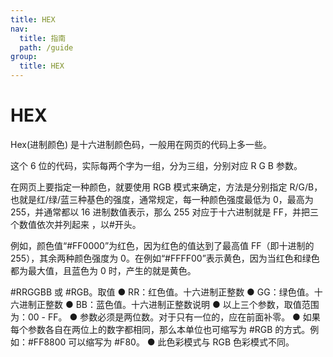 ```yaml
---
title: HEX
nav:
  title: 指南
  path: /guide
group:
  title: HEX
---
```


# HEX

Hex(进制颜色) 是十六进制颜色码，一般用在网页的代码上多一些。

这个 6 位的代码，实际每两个字为一组，分为三组，分别对应 R G B 参数。

在网页上要指定一种颜色，就要使用 RGB 模式来确定，方法是分别指定 R/G/B，也就是红/绿/蓝三种基色的强度，通常规定，每一种颜色强度最低为 0，最高为 255，并通常都以 16 进制数值表示，那么 255 对应于十六进制就是 FF，并把三个数值依次并列起来 ，以#开头。

例如，颜色值“#FF0000”为红色，因为红色的值达到了最高值 FF（即十进制的 255），其余两种颜色强度为 0。在例如“#FFFF00”表示黄色，因为当红色和绿色都为最大值，且蓝色为 0 时，产生的就是黄色。

#RRGGBB 或 #RGB。取值 ● RR：红色值。十六进制正整数 ● GG：绿色值。十六进制正整数 ● BB：蓝色值。十六进制正整数说明 ● 以上三个参数，取值范围为：00 - FF。 ● 参数必须是两位数。对于只有一位的，应在前面补零。 ● 如果每个参数各自在两位上的数字都相同，那么本单位也可缩写为 #RGB 的方式。例如：#FF8800 可以缩写为 #F80。 ● 此色彩模式与 RGB 色彩模式不同。

